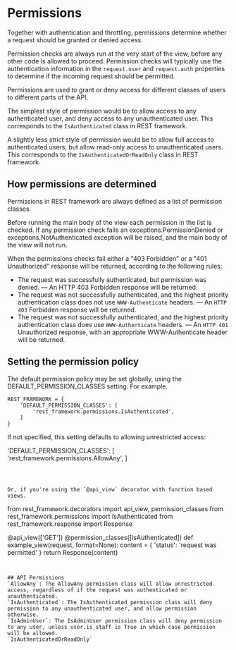 # Permissions

Together with authentication and throttling, permissions determine whether a request should be granted or denied access.

Permission checks are always run at the very start of the view, before any other code is allowed to proceed. 
Permission checks will typically use the authentication information in the `request.user` and `request.auth` properties to determine if the incoming request should be permitted.

Permissions are used to grant or deny access for different classes of users to different parts of the API.

The simplest style of permission would be to allow access to any authenticated user, and deny access to any unauthenticated user. 
This corresponds to the `IsAuthenticated` class in REST framework.

A slightly less strict style of permission would be to allow full access to authenticated users, but allow read-only access to unauthenticated users. 
This corresponds to the `IsAuthenticatedOrReadOnly` class in REST framework.



## How permissions are determined
Permissions in REST framework are always defined as a list of permission classes.

Before running the main body of the view each permission in the list is checked. 
If any permission check fails an exceptions.PermissionDenied or exceptions.NotAuthenticated exception will be raised, and the main body of the view will not run.

When the permissions checks fail either a "403 Forbidden" or a "401 Unauthorized" response will be returned, according to the following rules:

* The request was successfully authenticated, but permission was denied. — An HTTP 403 Forbidden response will be returned.
* The request was not successfully authenticated, and the highest priority authentication class does not use `WWW-Authenticate` headers.
— An `HTTP 403` Forbidden response will be returned.
* The request was not successfully authenticated, and the highest priority authentication class does use `WWW-Authenticate` headers.
— An `HTTP 401` Unauthorized response, with an appropriate WWW-Authenticate header will be returned.


## Setting the permission policy
The default permission policy may be set globally, using the DEFAULT_PERMISSION_CLASSES setting. For example.
```
REST_FRAMEWORK = {
    'DEFAULT_PERMISSION_CLASSES': [
        'rest_framework.permissions.IsAuthenticated',
    ]
}
```

If not specified, this setting defaults to allowing unrestricted access:

'DEFAULT_PERMISSION_CLASSES': [
   'rest_framework.permissions.AllowAny',
]
```


      
Or, if you're using the `@api_view` decorator with function based views.
```
from rest_framework.decorators import api_view, permission_classes
from rest_framework.permissions import IsAuthenticated
from rest_framework.response import Response

@api_view(['GET'])
@permission_classes([IsAuthenticated])
def example_view(request, format=None):
    content = {
        'status': 'request was permitted'
    }
    return Response(content)
```


## API Permissions
`AllowAny`: The AllowAny permission class will allow unrestricted access, regardless of if the request was authenticated or unauthenticated.
`IsAuthenticated`: The IsAuthenticated permission class will deny permission to any unauthenticated user, and allow permission otherwise.
`IsAdminUser`: The IsAdminUser permission class will deny permission to any user, unless user.is_staff is True in which case permission will be allowed.
`IsAuthenticatedOrReadOnly`
